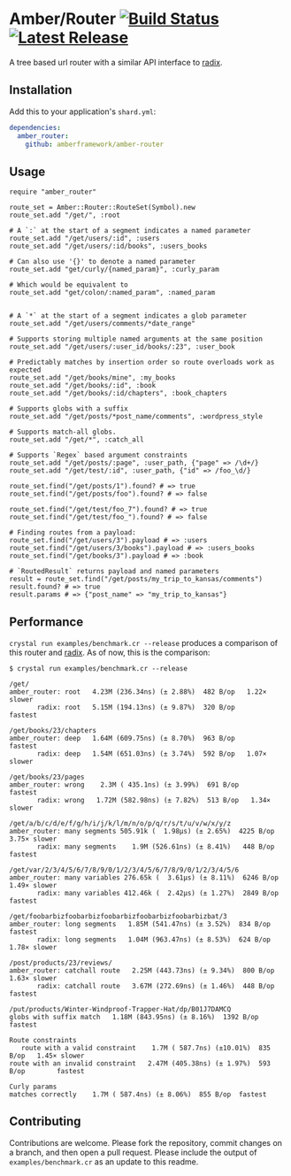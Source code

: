 # Amber/Router [![Build Status](https://travis-ci.org/amberframework/amber-router.svg?branch=master)](https://travis-ci.org/amberframework/amber-router) [![Latest Release](https://img.shields.io/github/release/amberframework/amber-router.svg)](https://github.com/amberframework/amber-router/releases)

A tree based url router with a similar API interface to [radix](https://github.com/luislavena/radix).

## Installation

Add this to your application's `shard.yml`:

```yaml
dependencies:
  amber_router:
    github: amberframework/amber-router
```

## Usage

```crystal
require "amber_router"

route_set = Amber::Router::RouteSet(Symbol).new
route_set.add "/get/", :root

# A `:` at the start of a segment indicates a named parameter
route_set.add "/get/users/:id", :users
route_set.add "/get/users/:id/books", :users_books

# Can also use '{}' to denote a named parameter
route_set.add "get/curly/{named_param}", :curly_param

# Which would be equivalent to
route_set.add "get/colon/:named_param", :named_param


# A `*` at the start of a segment indicates a glob parameter
route_set.add "/get/users/comments/*date_range"

# Supports storing multiple named arguments at the same position
route_set.add "/get/users/:user_id/books/:23", :user_book

# Predictably matches by insertion order so route overloads work as expected
route_set.add "/get/books/mine", :my_books
route_set.add "/get/books/:id", :book
route_set.add "/get/books/:id/chapters", :book_chapters

# Supports globs with a suffix
route_set.add "/get/posts/*post_name/comments", :wordpress_style

# Supports match-all globs.
route_set.add "/get/*", :catch_all

# Supports `Regex` based argument constraints
route_set.add "/get/posts/:page", :user_path, {"page" => /\d+/}
route_set.add "/get/test/:id", :user_path, {"id" => /foo_\d/}

route_set.find("/get/posts/1").found? # => true
route_set.find("/get/posts/foo").found? # => false

route_set.find("/get/test/foo_7").found? # => true
route_set.find("/get/test/foo_").found? # => false

# Finding routes from a payload:
route_set.find("/get/users/3").payload # => :users
route_set.find("/get/users/3/books").payload # => :users_books
route_set.find("/get/books/3").payload # => :book

# `RoutedResult` returns payload and named parameters
result = route_set.find("/get/posts/my_trip_to_kansas/comments")
result.found? # => true
result.params # => {"post_name" => "my_trip_to_kansas"}
```

## Performance

`crystal run examples/benchmark.cr --release` produces a comparison of this router and [radix](https://github.com/luislavena/radix). As of now, this is the comparison:

```text
$ crystal run examples/benchmark.cr --release

/get/
amber_router: root   4.23M (236.34ns) (± 2.88%)  482 B/op   1.22× slower
       radix: root   5.15M (194.13ns) (± 9.87%)  320 B/op        fastest

/get/books/23/chapters
amber_router: deep   1.64M (609.75ns) (± 8.70%)  963 B/op        fastest
       radix: deep   1.54M (651.03ns) (± 3.74%)  592 B/op   1.07× slower

/get/books/23/pages
amber_router: wrong    2.3M ( 435.1ns) (± 3.99%)  691 B/op        fastest
       radix: wrong   1.72M (582.98ns) (± 7.82%)  513 B/op   1.34× slower

/get/a/b/c/d/e/f/g/h/i/j/k/l/m/n/o/p/q/r/s/t/u/v/w/x/y/z
amber_router: many segments 505.91k (  1.98µs) (± 2.65%)  4225 B/op   3.75× slower
       radix: many segments    1.9M (526.61ns) (± 8.41%)   448 B/op        fastest

/get/var/2/3/4/5/6/7/8/9/0/1/2/3/4/5/6/7/8/9/0/1/2/3/4/5/6
amber_router: many variables 276.65k (  3.61µs) (± 8.11%)  6246 B/op   1.49× slower
       radix: many variables 412.46k (  2.42µs) (± 1.27%)  2849 B/op        fastest

/get/foobarbizfoobarbizfoobarbizfoobarbizfoobarbizbat/3
amber_router: long segments   1.85M (541.47ns) (± 3.52%)  834 B/op        fastest
       radix: long segments   1.04M (963.47ns) (± 8.53%)  624 B/op   1.78× slower

/post/products/23/reviews/
amber_router: catchall route   2.25M (443.73ns) (± 9.34%)  800 B/op   1.63× slower
       radix: catchall route   3.67M (272.69ns) (± 1.46%)  448 B/op        fastest

/put/products/Winter-Windproof-Trapper-Hat/dp/B01J7DAMCQ
globs with suffix match   1.18M (843.95ns) (± 8.16%)  1392 B/op  fastest

Route constraints
   route with a valid constraint    1.7M ( 587.7ns) (±10.01%)  835 B/op   1.45× slower
route with an invalid constraint   2.47M (405.38ns) (± 1.97%)  593 B/op        fastest

Curly params
matches correctly    1.7M ( 587.4ns) (± 8.06%)  855 B/op  fastest
```

## Contributing

Contributions are welcome. Please fork the repository, commit changes on a branch, and then open a pull request. Please include the output of `examples/benchmark.cr` as an update to this readme.
